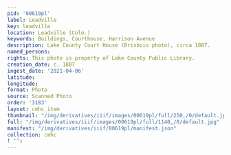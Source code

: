 ```yaml
---
pid: '00619pl'
label: Leadville
key: leadville
location: Leadville (Colo.)
keywords: Buildings, Courthouse, Harrison Avenue
description: Lake County Court House (Brisbois photo), circa 1887.
named_persons: 
rights: This photo is property of Lake County Public Library.
creation_date: c. 1887
ingest_date: '2021-04-06'
latitude: 
longitude: 
format: Photo
source: Scanned Photo
order: '3183'
layout: cmhc_item
thumbnail: "/img/derivatives/iiif/images/00619pl/full/250,/0/default.jpg"
full: "/img/derivatives/iiif/images/00619pl/full/1140,/0/default.jpg"
manifest: "/img/derivatives/iiif/00619pl/manifest.json"
collection: cmhc
! '': 
---
```

